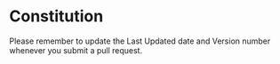 # Constitution

Please remember to update the Last Updated date and Version number whenever you submit a pull request.
